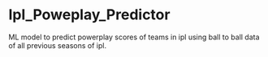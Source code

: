 # Ipl_Poweplay_Predictor
ML model to predict powerplay scores of teams in ipl using ball to ball data of all previous seasons of ipl.



